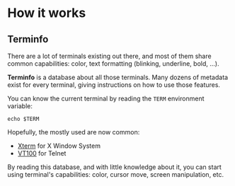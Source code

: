 How it works
============

Terminfo
--------

There are a lot of terminals existing out there, and most of them share common
capabilities: color, text formatting (blinking, underline, bold, ...).

**Terminfo** is a database about all those terminals. Many dozens of metadata
exist for every terminal, giving instructions on how to use those features.

You can know the current terminal by reading the `TERM` environment variable:

```
echo $TERM
```

Hopefully, the mostly used are now common:

- [Xterm](https://en.wikipedia.org/wiki/Xterm) for X Window System
- [VT100](https://en.wikipedia.org/wiki/VT100) for Telnet

By reading this database, and with little knowledge about it, you can start
using terminal's capabilities: color, cursor move, screen manipulation, etc.
